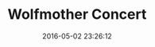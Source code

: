 ---
layout: default
date:   2016-05-02 23:26:12
photo: 	1473362600.jpg
location_text: Columbia Halle, Berlin, Germany
title: Wolfmother Concert
caption: Rock'n'Roll concert with my friend Sven. Even tough I did not know the band, the music was very good and some sounded familiar. The crowd was also very present and "active". haha!
---